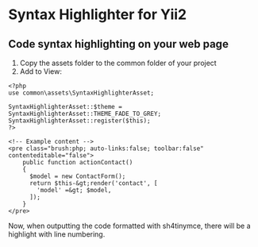Syntax Highlighter for Yii2
===============================
Code syntax highlighting on your web page
---

1. Copy the assets folder to the common folder of your project
2. Add to View:

```
<?php
use common\assets\SyntaxHighlighterAsset;

SyntaxHighlighterAsset::$theme = SyntaxHighlighterAsset::THEME_FADE_TO_GREY;
SyntaxHighlighterAsset::register($this);
?>

<!-- Example content -->
<pre class="brush:php; auto-links:false; toolbar:false" contenteditable="false">
    public function actionContact()
    {
      $model = new ContactForm();
      return $this-&gt;render('contact', [
        'model' =&gt; $model,
      ]);
    }
</pre>
```

Now, when outputting the code formatted with sh4tinymce, there will be a highlight with line numbering.
